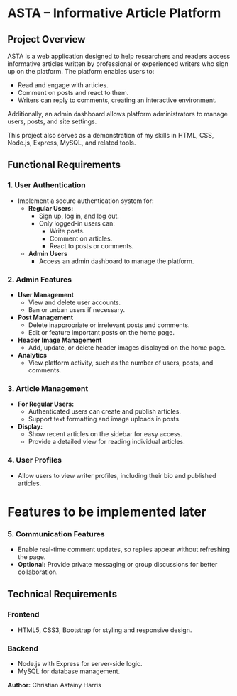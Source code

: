# ASTA – Informative Article Platform

## Project Overview
ASTA is a web application designed to help researchers and readers access informative articles written by professional or experienced writers who sign up on the platform. The platform enables users to:

- Read and engage with articles.
- Comment on posts and react to them.
- Writers can reply to comments, creating an interactive environment.

Additionally, an admin dashboard allows platform administrators to manage users, posts, and site settings.

This project also serves as a demonstration of my skills in HTML, CSS, Node.js, Express, MySQL, and related tools.

## Functional Requirements

### 1. User Authentication
- Implement a secure authentication system for:
  - **Regular Users:**
    - Sign up, log in, and log out.
    - Only logged-in users can:
      - Write posts.
      - Comment on articles.
      - React to posts or comments.
  - **Admin Users**
    - Access an admin dashboard to manage the platform.

### 2. Admin Features
- **User Management**
  - View and delete user accounts.
  - Ban or unban users if necessary.
- **Post Management**
  - Delete inappropriate or irrelevant posts and comments.
  - Edit or feature important posts on the home page.
- **Header Image Management**
  - Add, update, or delete header images displayed on the home page.
- **Analytics**
  - View platform activity, such as the number of users, posts, and comments.

### 3. Article Management
- **For Regular Users:**
  - Authenticated users can create and publish articles.
  - Support text formatting and image uploads in posts.
- **Display:**
  - Show recent articles on the sidebar for easy access.
  - Provide a detailed view for reading individual articles.

### 4. User Profiles
- Allow users to view writer profiles, including their bio and published articles.

# Features to be implemented later

### 5. Communication Features
- Enable real-time comment updates, so replies appear without refreshing the page.
- **Optional:** Provide private messaging or group discussions for better collaboration.

## Technical Requirements

### Frontend
- HTML5, CSS3, Bootstrap for styling and responsive design.

### Backend
- Node.js with Express for server-side logic.
- MySQL for database management.


**Author:** Christian Astainy Harris

